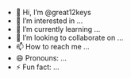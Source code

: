 - 👋 Hi, I’m @great12keys
- 👀 I’m interested in ...
- 🌱 I’m currently learning ...
- 💞️ I’m looking to collaborate on ...
- 📫 How to reach me ...
- 😄 Pronouns: ...
- ⚡ Fun fact: ...

<!---
great12keys/great12keys is a ✨ special ✨ repository because its `README.md` (this file) appears on your GitHub profile.
You can click the Preview link to take a look at your changes.
--->
